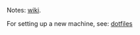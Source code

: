 Notes: [wiki](https://github.com/mitochondrion/notes/wiki).

For setting up a new machine, see: [dotfiles](https://github.com/mitochondrion/dotfiles)
